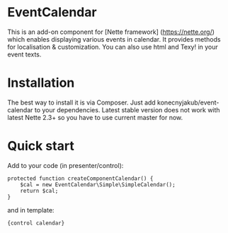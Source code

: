 EventCalendar
============

This is an add-on component for [Nette framework] (https://nette.org/) which enables displaying various events in calendar. It provides methods for localisation & customization. You can also use html and Texy! in your event texts.

Installation
============

The best way to install it is via Composer. Just add konecnyjakub/event-calendar to your dependencies. Latest stable version does not work with latest Nette 2.3+ so you have to use current master for now.

Quick start
============

Add to your code (in presenter/control):

    protected function createComponentCalendar() {
        $cal = new EventCalendar\Simple\SimpleCalendar();
        return $cal;
    }

and in template:

    {control calendar}
